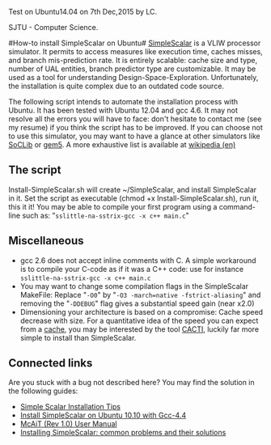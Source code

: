 Test on Ubuntu14.04 on 7th Dec,2015 by LC.

SJTU - Computer Science.

#How-to install SimpleScalar on Ubuntu#
[SimpleScalar](http://www.simplescalar.com/) is a VLIW processor simulator. It permits to access measures like execution time, caches misses, and branch mis-prediction rate. It is entirely scalable: cache size and type, number of UAL entities, branch predictor type are customizable. It may be used as a tool for understanding Design-Space-Exploration. Unfortunately, the installation is quite complex due to an outdated code source.

The following script intends to automate the installation process with Ubuntu. It has been tested with Ubuntu 12.04 and gcc 4.6. It may not resolve all the errors you will have to face: don't hesitate to contact me (see my resume) if you think the script has to be improved. If you can choose not to use this simulator, you may want to have a glance at other simulators like [SoCLib](http://www.soclib.fr/) or [gem5](http://www.m5sim.org/). A more exhaustive list is available at [wikipedia (en)](http://en.wikipedia.org/wiki/Computer_architecture_simulator#Implementations)
## The script ##
Install-SimpleScalar.sh will create ~/SimpleScalar, and install SimpleScalar in it.
Set the script as executable (chmod +x Install-SimpleScalar.sh), run it, this it it! You may be able to compile your first program using a command-line such as: "`sslittle-na-sstrix-gcc -x c++ main.c`"
## Miscellaneous ##

- gcc 2.6 does not accept inline comments with C. A simple workaround is to compile your C-code as if it was a C++ code: use for instance `sslittle-na-sstrix-gcc -x c++ main.c`
- You may want to change some compilation flags in the SimpleScalar MakeFile: Replace "`-O0`" by "`-O3 -march=native -fstrict-aliasing`" and removing the "`-DDEBUG`" flag gives a substantial speed gain (near x2.0)
- Dimensioning your architecture is based on a compromise: Cache speed decrease with size. For a quantitative idea of the speed you can expect from a [cache](http://en.wikipedia.org/wiki/Cache_%28computing%29), you may be interested by the tool [CACTI](http://www.hpl.hp.com/research/cacti/), luckily far more simple to install than SimpleScalar.

## Connected links ##

Are you stuck with a bug not described here? You may find the solution in the following guides:

- [Simple Scalar Installation Tips](http://www.cse.iitd.ernet.in/~drajeswari/ss_installn.html)
- [Install SimpleScalar on Ubuntu 10.10 with Gcc-4.4](http://zealoct.wordpress.com/2011/04/19/install-simplescalar-on-ubuntu-10-10-with-gcc-4-4/)
- [McAiT (Rev 1.0) User Manual](http://www.neu-rtes.org/mcait/McAiT_UM_1.0.pdf)
- [Installing SimpleScalar: common problems and their solutions](http://www.neu-rtes.org/mcait/simplescalar_install_notes.pdf)



